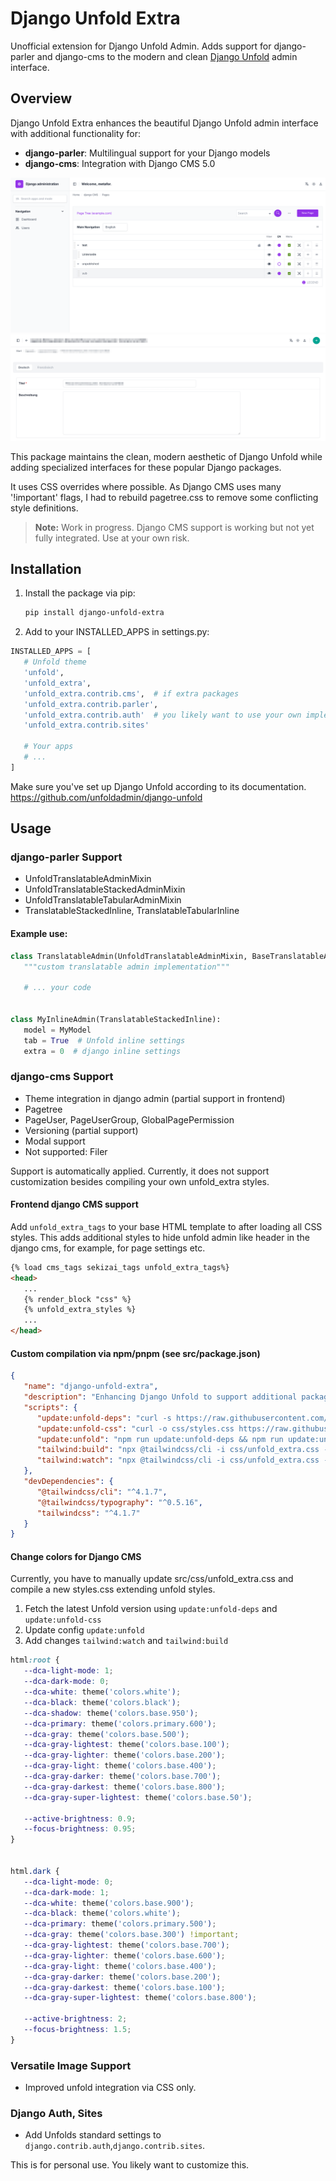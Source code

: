# Django Unfold Extra

Unofficial extension for Django Unfold Admin. Adds support for django-parler and django-cms to the modern and
clean [Django Unfold](https://github.com/unfoldadmin/django-unfold) admin interface.

## Overview

Django Unfold Extra enhances the beautiful Django Unfold admin interface with additional functionality for:

- **django-parler**: Multilingual support for your Django models
- **django-cms**: Integration with Django CMS 5.0

![img.png](docs/img/cms-pagetree.png)
![img.png](docs/img/parler-tabs.png)

This package maintains the clean, modern aesthetic of Django Unfold while adding specialized interfaces for these
popular Django packages.

It uses CSS overrides where possible. As Django CMS uses many '!important' flags, I had to rebuild pagetree.css to
remove some conflicting style definitions.

> **Note:** Work in progress. Django CMS support is working but not yet fully integrated. Use at your own risk.

## Installation

1. Install the package via pip:
   ```bash
   pip install django-unfold-extra
   ```

2. Add to your INSTALLED_APPS in settings.py:

```python
INSTALLED_APPS = [
   # Unfold theme
   'unfold',
   'unfold_extra',
   'unfold_extra.contrib.cms',  # if extra packages
   'unfold_extra.contrib.parler',
   'unfold_extra.contrib.auth'  # you likely want to use your own implementation
   'unfold_extra.contrib.sites'

   # Your apps
   # ...
]
```

Make sure you've set up Django Unfold according to its documentation.
https://github.com/unfoldadmin/django-unfold

## Usage

### django-parler Support

- UnfoldTranslatableAdminMixin
- UnfoldTranslatableStackedAdminMixin
- UnfoldTranslatableTabularAdminMixin
- TranslatableStackedInline, TranslatableTabularInline

#### Example use:

```python
class TranslatableAdmin(UnfoldTranslatableAdminMixin, BaseTranslatableAdmin):
   """custom translatable admin implementation"""

   # ... your code


class MyInlineAdmin(TranslatableStackedInline):
   model = MyModel
   tab = True  # Unfold inline settings
   extra = 0  # django inline settings
```

### django-cms Support

- Theme integration in django admin (partial support in frontend)
- Pagetree
- PageUser, PageUserGroup, GlobalPagePermission
- Versioning (partial support)
- Modal support
- Not supported: Filer

Support is automatically applied. Currently, it does not support customization besides compiling your own unfold_extra
styles.

#### Frontend django CMS support

Add `unfold_extra_tags` to your base HTML template to after loading all CSS styles. This adds additional styles to hide
unfold admin like header in the django cms, for example, for page settings etc.

```html
{% load cms_tags sekizai_tags unfold_extra_tags%}
<head>
   ...
   {% render_block "css" %}
   {% unfold_extra_styles %}
   ...
</head>
```

#### Custom compilation via npm/pnpm (see src/package.json)

```json
{
   "name": "django-unfold-extra",
   "description": "Enhancing Django Unfold to support additional packages",
   "scripts": {
      "update:unfold-deps": "curl -s https://raw.githubusercontent.com/unfoldadmin/django-unfold/main/package.json | jq -r '[\"tailwindcss@\" + .dependencies.tailwindcss, \"@tailwindcss/typography@\" + .devDependencies[\"@tailwindcss/typography\"]] | join(\" \")' | xargs npm install --save-dev",
      "update:unfold-css": "curl -o css/styles.css https://raw.githubusercontent.com/unfoldadmin/django-unfold/main/src/unfold/styles.css",
      "update:unfold": "npm run update:unfold-deps && npm run update:unfold-config",
      "tailwind:build": "npx @tailwindcss/cli -i css/unfold_extra.css -o ../static/unfold_extra/css/styles.css --minify",
      "tailwind:watch": "npx @tailwindcss/cli -i css/unfold_extra.css -o ../static/unfold_extra/css/styles.css --watch --minify"
   },
   "devDependencies": {
      "@tailwindcss/cli": "^4.1.7",
      "@tailwindcss/typography": "^0.5.16",
      "tailwindcss": "^4.1.7"
   }
}
```

#### Change colors for Django CMS

Currently, you have to manually update src/css/unfold_extra.css and compile a new styles.css extending unfold styles.

1. Fetch the latest Unfold version using `update:unfold-deps` and `update:unfold-css`
2. Update config `update:unfold`
3. Add changes `tailwind:watch` and `tailwind:build`

```css
html:root {
   --dca-light-mode: 1;
   --dca-dark-mode: 0;
   --dca-white: theme('colors.white');
   --dca-black: theme('colors.black');
   --dca-shadow: theme('colors.base.950');
   --dca-primary: theme('colors.primary.600');
   --dca-gray: theme('colors.base.500');
   --dca-gray-lightest: theme('colors.base.100');
   --dca-gray-lighter: theme('colors.base.200');
   --dca-gray-light: theme('colors.base.400');
   --dca-gray-darker: theme('colors.base.700');
   --dca-gray-darkest: theme('colors.base.800');
   --dca-gray-super-lightest: theme('colors.base.50');

   --active-brightness: 0.9;
   --focus-brightness: 0.95;
}


html.dark {
   --dca-light-mode: 0;
   --dca-dark-mode: 1;
   --dca-white: theme('colors.base.900');
   --dca-black: theme('colors.white');
   --dca-primary: theme('colors.primary.500');
   --dca-gray: theme('colors.base.300') !important;
   --dca-gray-lightest: theme('colors.base.700');
   --dca-gray-lighter: theme('colors.base.600');
   --dca-gray-light: theme('colors.base.400');
   --dca-gray-darker: theme('colors.base.200');
   --dca-gray-darkest: theme('colors.base.100');
   --dca-gray-super-lightest: theme('colors.base.800');

   --active-brightness: 2;
   --focus-brightness: 1.5;
}

```

### Versatile Image Support

- Improved unfold integration via CSS only.

### Django Auth, Sites

- Add Unfolds standard settings to `django.contrib.auth`,`django.contrib.sites`.

This is for personal use. You likely want to customize this. 